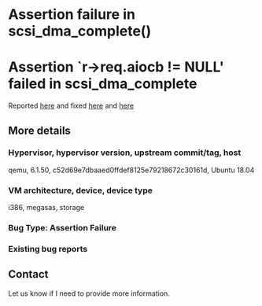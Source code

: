 # Assertion failure in scsi_dma_complete()

# Assertion `r->req.aiocb != NULL' failed in scsi_dma_complete

Reported [here](https://bugs.launchpad.net/qemu/+bug/1878263)
and fixed [here](https://github.com/qemu/qemu/commit/4773a5f35b0d83674f92816a226a594b03bbcf60)
and [here](https://github.com/qemu/qemu/commit/5ecfbae201d68a2f13df233260c77b0a25d7cd35)

## More details

### Hypervisor, hypervisor version, upstream commit/tag, host
qemu, 6.1.50, c52d69e7dbaaed0ffdef8125e79218672c30161d, Ubuntu 18.04

### VM architecture, device, device type
i386, megasas, storage

### Bug Type: Assertion Failure

### Existing bug reports

## Contact

Let us know if I need to provide more information.
